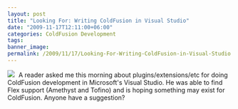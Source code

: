 ```yaml
---
layout: post
title: "Looking For: Writing ColdFusion in Visual Studio"
date: "2009-11-17T12:11:00+06:00"
categories: ColdFusion Development 
tags: 
banner_image: 
permalink: /2009/11/17/Looking-For-Writing-ColdFusion-in-Visual-Studio
---
```


<img src="https://static.raymondcamden.com/images/cfjedi/vs_mainlogo.png" style="align:left;padding-right:5px" />
A reader asked me this morning about plugins/extensions/etc for doing ColdFusion development in Microsoft's Visual Studio. He was able to find Flex support (Amethyst and Tofino) and is hoping something may exist for ColdFusion. Anyone have a suggestion?
<br clear="left">
